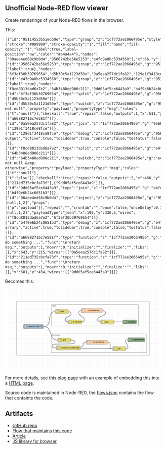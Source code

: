 ## Unofficial Node-RED flow viewer

Create renderings of your Node-RED flows in the browser.

This:

```
[{"id":"95114553b51edb0e","type":"group","z":"1cf772ae2066495e","style":{"stroke":"#999999","stroke-opacity":"1","fill":"none","fill-opacity":"1","label":true,"label-position":"nw","color":"#a4a4a4"},"nodes":["90aee4ed68c9b0d4","9566742be56e5253","e4fc9a0bc5334568"],"x":66,"y":148,"w":1072,"h":420.5},{"id":"9566742be56e5253","type":"group","z":"1cf772ae2066495e","g":"95114553b51edb0e","name":"Fails","style":{"label":true},"nodes":["6f3ef30b39769654","d5b30c5a1123d50e","0a5eea257dc1fa82","129e1f3418ce8fce","a66882716c7e581f"],"x":335,"y":174,"w":706,"h":162},{"id":"e4fc9a0bc5334568","type":"group","z":"1cf772ae2066495e","g":"95114553b51edb0e","name":"Succeeds","style":{"label":true},"nodes":["f8cd8013dad6a7e2","64b3488ed906c211","9dd05af5ce6443a9","b4f9e6b24c0651b3","211ed735c0cfa73f"],"x":334,"y":393,"w":778,"h":149.5},{"id":"6f3ef30b39769654","type":"split","z":"1cf772ae2066495e","g":"9566742be56e5253","name":"","splt":"\\n","spltType":"str","arraySplt":1,"arraySpltType":"len","stream":false,"addname":"","x":411,"y":215,"wires":[["d5b30c5a1123d50e"]]},{"id":"d5b30c5a1123d50e","type":"switch","z":"1cf772ae2066495e","g":"9566742be56e5253","name":"is not null","property":"payload","propertyType":"msg","rules":[{"t":"nnull"}],"checkall":"true","repair":false,"outputs":1,"x":511,"y":295,"wires":[["a66882716c7e581f"]]},{"id":"0a5eea257dc1fa82","type":"join","z":"1cf772ae2066495e","g":"9566742be56e5253","name":"","mode":"auto","build":"object","property":"payload","propertyType":"msg","key":"topic","joiner":"\\n","joinerType":"str","accumulate":"false","timeout":"","count":"","reduceRight":false,"x":760,"y":295,"wires":[["129e1f3418ce8fce"]]},{"id":"129e1f3418ce8fce","type":"debug","z":"1cf772ae2066495e","g":"9566742be56e5253","name":"no output","active":true,"tosidebar":true,"console":false,"tostatus":false,"complete":"payload","targetType":"msg","statusVal":"","statusType":"auto","x":935,"y":295,"wires":[]},{"id":"f8cd8013dad6a7e2","type":"split","z":"1cf772ae2066495e","g":"e4fc9a0bc5334568","name":"","splt":"\\n","spltType":"str","arraySplt":1,"arraySpltType":"len","stream":false,"addname":"","x":429,"y":434,"wires":[["64b3488ed906c211"]]},{"id":"64b3488ed906c211","type":"switch","z":"1cf772ae2066495e","g":"e4fc9a0bc5334568","name":"is not null &amp; otherwise","property":"payload","propertyType":"msg","rules":[{"t":"nnull"},{"t":"else"}],"checkall":"true","repair":false,"outputs":2,"x":460,"y":495.5,"wires":[["211ed735c0cfa73f"],["9dd05af5ce6443a9"]]},{"id":"9dd05af5ce6443a9","type":"join","z":"1cf772ae2066495e","g":"e4fc9a0bc5334568","name":"","mode":"auto","build":"object","property":"payload","propertyType":"msg","key":"topic","joiner":"\\n","joinerType":"str","accumulate":"false","timeout":"","count":"","reduceRight":false,"x":854,"y":501.5,"wires":[["b4f9e6b24c0651b3"]]},{"id":"90aee4ed68c9b0d4","type":"inject","z":"1cf772ae2066495e","g":"95114553b51edb0e","name":"payload: [null,1,2]","props":[{"p":"payload"}],"repeat":"","crontab":"","once":false,"onceDelay":0.1,"topic":"","payload":"[null,1,2]","payloadType":"json","x":192,"y":330.5,"wires":[["f8cd8013dad6a7e2","6f3ef30b39769654"]]},{"id":"b4f9e6b24c0651b3","type":"debug","z":"1cf772ae2066495e","g":"e4fc9a0bc5334568","name":"original arrary","active":true,"tosidebar":true,"console":false,"tostatus":false,"complete":"payload","targetType":"msg","statusVal":"","statusType":"auto","x":986,"y":434,"wires":[]},{"id":"a66882716c7e581f","type":"function","z":"1cf772ae2066495e","g":"9566742be56e5253","name":"... do something ...","func":"\nreturn msg;","outputs":1,"noerr":0,"initialize":"","finalize":"","libs":[],"x":643,"y":215,"wires":[["0a5eea257dc1fa82"]]},{"id":"211ed735c0cfa73f","type":"function","z":"1cf772ae2066495e","g":"e4fc9a0bc5334568","name":"... do something ...","func":"\nreturn msg;","outputs":1,"noerr":0,"initialize":"","finalize":"","libs":[],"x":681,"y":434,"wires":[["9dd05af5ce6443a9"]]}]
```

Becomes this:

![img](https://raw.githubusercontent.com/gorenje/flows.flowhub.org/main/1cf772ae2066495e/preview.png)

For more details, see this [blog page](https://blog.openmindmap.org/blog/backticks-in-markdown-and-node-red) with an example of embedding this into a [HTML page](https://blog.openmindmap.org/embed/example.html).


Source code is maintained in Node-RED, the [flows.json](flows.json) contains the flow that containts the code.

## Artifacts

- [GitHub repo](https://github.com/gorenje/node-red-flowviewer-js)
- [Flow that maintains this code](https://flowhub.org/f/3b1289d7ccf9cb0f)
- [Article](https://blog.openmindmap.org/blog/backticks-in-markdown-and-node-red)
- [JS library for browser](https://cdn.openmindmap.org/embed/flowviewer.js)